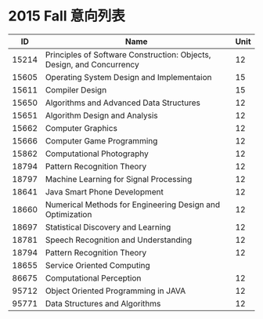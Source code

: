 # 2015 Fall 意向列表

ID | Name | Unit
--- | --- | ---
15214 | Principles of Software Construction: Objects, Design, and Concurrency | 12
15605 | Operating System Design and Implementaion | 15
15611 | Compiler Design | 15
15650 | Algorithms and Advanced Data Structures | 12
15651 | Algorithm Design and Analysis | 12
15662 | Computer Graphics | 12
15666 | Computer Game Programming | 12
15862 | Computational Photography | 12
18794 | Pattern Recognition Theory | 12
18797 | Machine Learning for Signal Processing | 12
18641 | Java Smart Phone Development | 12
18660 | Numerical Methods for Engineering Design and Optimization | 12
18697 | Statistical Discovery and Learning | 12
18781 | Speech Recognition and Understanding | 12
18794 | Pattern Recognition Theory | 12
18655 | Service Oriented Computing
86675 | Computational Perception | 12
95712 | Object Oriented Programming in JAVA | 12
95771 | Data Structures and Algorithms | 12
